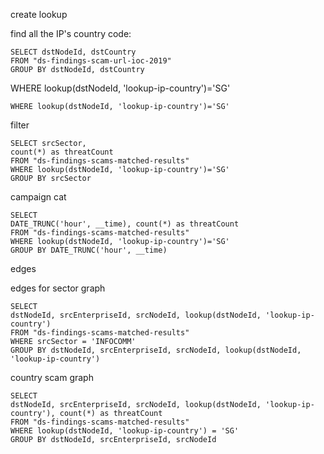

create lookup

find all the IP's country code:

```
SELECT dstNodeId, dstCountry
FROM "ds-findings-scam-url-ioc-2019"
GROUP BY dstNodeId, dstCountry
```



WHERE lookup(dstNodeId, 'lookup-ip-country')='SG'

```
WHERE lookup(dstNodeId, 'lookup-ip-country')='SG'
```

filter 

```
SELECT srcSector,
count(*) as threatCount
FROM "ds-findings-scams-matched-results"
WHERE lookup(dstNodeId, 'lookup-ip-country')='SG'
GROUP BY srcSector
```

campaign cat

```
SELECT
DATE_TRUNC('hour', __time), count(*) as threatCount
FROM "ds-findings-scams-matched-results"
WHERE lookup(dstNodeId, 'lookup-ip-country')='SG'
GROUP BY DATE_TRUNC('hour', __time)
```

edges

edges for sector graph

```
SELECT
dstNodeId, srcEnterpriseId, srcNodeId, lookup(dstNodeId, 'lookup-ip-country')
FROM "ds-findings-scams-matched-results"
WHERE srcSector = 'INFOCOMM'
GROUP BY dstNodeId, srcEnterpriseId, srcNodeId, lookup(dstNodeId, 'lookup-ip-country')
```



country scam graph



```
SELECT
dstNodeId, srcEnterpriseId, srcNodeId, lookup(dstNodeId, 'lookup-ip-country'), count(*) as threatCount
FROM "ds-findings-scams-matched-results"
WHERE lookup(dstNodeId, 'lookup-ip-country') = 'SG'
GROUP BY dstNodeId, srcEnterpriseId, srcNodeId 
```



